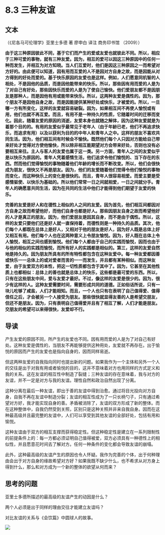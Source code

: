 # 8.3 三种友谊

## 文本

（《尼各马可伦理学》亚里士多德 著 廖申白 译注 商务印书馆 （2009））

**由于这三种原因彼此不同，基于它们而产生的爱或友爱也就彼此不同。所以，相应于三种可爱的事物，就有三种友爱。因为，相互的爱可以因这三种原因中的任何一种而发生，并相互为对方知晓。当人们互爱时，他们是因这三种原因之一而希望对方好的。由此便可以知道，因有用而互爱的人不是因对方自身之故，而是因能从对方得到的好处而爱的。基于快乐原因的友爱也是这样。例如，人们愿意同机智的人相处，不是因他的品质，而是因他能带来的快乐。所以，那些因有用而爱的人是为了对自己有好处，那些因快乐而爱的人是为了使自己愉快。他们爱朋友都不是因朋友是那种人，而是因他有用或能带来快乐。所以，这两种友爱是偶性的。因为，那个朋友不是因他自身之故，而是因能提供某种好处或快乐，才被爱的。所以，一旦哪一方有所变化，这样的友爱就容易破裂。因为，如果相互间不再使人愉悦或有用，他们也就不再互爱。而且，有用不是一种持久的性质，它随着时间的迁移而变化。因此，随着友爱的原因的消逝，友爱本身也就随之解体，因为这种友爱就是为着那个目的的。有用的友爱似乎最常见于老年人（由于年龄已老，他们不再追求快乐，而追求有用）以及以获利为目的的中年人和青年人之中。这样的朋友不喜欢共同生活。因为，他们相互间有时候会不愉快。既然他们每个人只因对方能给自己带来好处才觉得对方使他愉快，所以除非相互能期望对方会带来好处，否则也没有必要相互来往。主人与客人的友爱也属于这一类。另一方面，青年人之间的友爱似乎是以快乐为原因的。青年人凭着感情生活，他们追求令他们愉悦的、当下存在的东西。然而他们觉得愉悦的事物随着他们年龄的增长而不断改变。所以，他们会很快成为朋友，很快又不再是朋友。因为，他们的友爱随着他们觉得令他们愉悦的事物而变化，而这种快乐上的变化是很快的。而且，青年人很容易相爱。而爱主要是受感情驱使、以快乐为基础的。所以他们常常一日之间就相爱，一日之间就分手。青年人的确愿意共同生活，因为在共同的生活中他们才能得到他们期望于友爱的快乐。**

**完善的友爱是好人和在德性上相似的人之间的友爱。因为首先，他们相互间都因对方自身之故而希望他好，而他们自身也都是好人。那些因朋友自身之故而希望他好的人才是真正的朋友。因为，他们爱朋友是因其自身，而不是由于偶性。所以，这样的友爱只要他们还是好人就一直保持着，而德性则是一种持久的品质。其次，他们每个人都既在总体上是好人，又相对于他的朋友是好人，因为好人既是总体上好又相互有用。他们每个人也在这两种意义上令朋友愉悦。因为，好人既在总体上令人愉悦，相互之间也感到愉悦。他们每个人都由于自己的实践而愉悦，因而也由于与他的相似的实践而愉悦，而所有好人的实践都是相似的。第三，这样的友爱自然地是持久的。因为朋友所具有的所有特性都包含在这种友爱中。每一种友爱都因善或快乐一一总体上的或对爱者而言的一一而发生，并且都有某种相似。而这种友爱，由于友爱双方的本性，把这一切性质都包含于其中了。因为，它甚至在其他性质上也都相似：总体上的善也就是总体上的快乐，这些都是最可爱的东西。所以，只有在这些朋友中间，爱与友爱才最好。不过，像这样的友爱是很少的。因为，很少有这样的人。这种友爱需要时间，需要形成共同的道德。正如俗话所说，只有一块儿吃够了咸盐，人们才能相知。而且，一个人也只有在表明了自己值得爱、值得信任之后，才会被另一个人接受为朋友。那些很快就显得友善的人是希望交朋友，但还不是朋友。因为，只有表明自己值得爱并且有了相互了解，人们才能是朋友。交朋友的希望可以来得很快，友爱却不行。**

## 导读

产生友爱的原因不同，所产生的友爱也不同。因有用而爱的人是为了对自己有好处。这种友爱是偶性的，当朋友不再能够提供这种用处，友爱就不再存在。出于愉悦的原因而产生的友爱也是指向自身的，因而同样易逝。

但这两种友爱的自我指向同时也提出新的问题。如果我作为一个主体和另外一个人的交往是出于对我有用或者愉悦的目的，这并不意味着对方也用同样的方式定义和我的关系。这在友谊的相互性中制造了裂缝；三种友谊的存在意味着，我与对方的友谊，并不一定是对方与我的友谊。理性自然和政治自然出现了分离。

这种分离在最后一种友谊，即出于善的友谊中得到治愈。通过将目光投向对方自身，自我不再在友谊中制造分裂；友谊的相互性成为了一只长柄勺子，只有通过希望对方好，我才能实现自身的善。矛盾被消除了，友谊的双方形成了新的整体。而在这种整体中，自我仍然受到关照，区别只是这种关照并非来自我自身。因而在这种最高级并且最完整的友谊中，人们可以享受到其他友谊的全部好处，包括有用和愉悦。

这种友谊由于双方的相互支撑而获得稳定性。但这种稳定性是建立在一系列限制性的前提条件上的：每一方都必须证明自己值得被爱，双方必须具有一种德性上的相似性，并且愿意花时间去了解对方。任何一种条件的变化都会导致友谊的崩塌。

此外，这种最高级的友谊产生的原因也令人怀疑。我作为完善的个体，出于何种理由会出于对方自身的缘故希望对方好？如果我既不缺少什么，也不希求从对方身上得到什么，那么和对方成为一个新的整体的欲望从何而来？

## 思考的问题

亚里士多德所描述的最高级的友谊产生的动因是什么？

两个人必须是出于同样的理由交往才能建立友谊吗？

对比友谊的关系与《会饮篇》中圆球人的故事。

![](../.gitbook/assets/qr.png)

